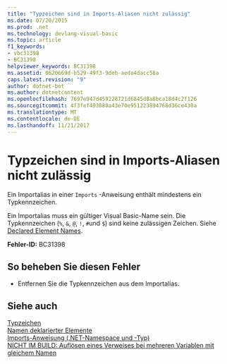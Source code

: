 ```yaml
---
title: "Typzeichen sind in Imports-Aliasen nicht zulässig"
ms.date: 07/20/2015
ms.prod: .net
ms.technology: devlang-visual-basic
ms.topic: article
f1_keywords:
- vbc31398
- BC31398
helpviewer_keywords: BC31398
ms.assetid: 0620669d-b529-49f3-9deb-aeda4dacc58a
caps.latest.revision: "9"
author: dotnet-bot
ms.author: dotnetcontent
ms.openlocfilehash: 7697e947d459228721d6845d8a8bca18d4c2f126
ms.sourcegitcommit: 4f3fef493080a43e70e951223894768d36ce430a
ms.translationtype: MT
ms.contentlocale: de-DE
ms.lasthandoff: 11/21/2017
---
```

# <a name="type-characters-are-not-allowed-on-imports-aliases"></a>Typzeichen sind in Imports-Aliasen nicht zulässig
Ein Importalias in einer `Imports` -Anweisung enthält mindestens ein Typkennzeichen.  
  
 Ein Importalias muss ein gültiger Visual Basic-Name sein. Die Typkennzeichen (`%`, `&`, `@`, `!`, `#`und `$`) sind keine zulässigen Zeichen. Siehe [Declared Element Names](../../visual-basic/programming-guide/language-features/declared-elements/declared-element-names.md).  
  
 **Fehler-ID:** BC31398  
  
## <a name="to-correct-this-error"></a>So beheben Sie diesen Fehler  
  
-   Entfernen Sie die Typkennzeichen aus dem Importalias.  
  
## <a name="see-also"></a>Siehe auch  
 [Typzeichen](../../visual-basic/programming-guide/language-features/data-types/type-characters.md)  
 [Namen deklarierter Elemente](../../visual-basic/programming-guide/language-features/declared-elements/declared-element-names.md)  
 [Imports-Anweisung (.NET-Namespace und -Typ)](../../visual-basic/language-reference/statements/imports-statement-net-namespace-and-type.md)  
 [NICHT IM BUILD: Auflösen eines Verweises bei mehreren Variablen mit gleichem Namen](http://msdn.microsoft.com/en-us/9601e39f-1911-44e1-ace5-3f6e090408b9)
